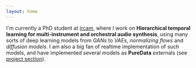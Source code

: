 ```yaml
---
layout: home
---
```


I'm currently a PhD student at  [ircam](https://www.ircam.fr/), where I work on **Hierarchical temporal learning for multi-instrument and orchestral audio synthesis**, using many sorts of deep learning models from *GANs* to *VAEs*, *normalizing flows* and *diffusion models*. I am also a big fan of realtime implementation of such models, and have implemented several models as **PureData** externals (see [project section](/projects)).


